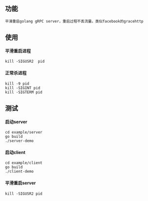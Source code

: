 ## 功能 
```
平滑重启golang gRPC server，重启过程不丢流量。类似facebook的gracehttp
```

## 使用
#### 平滑重启进程
```shell script
kill -SIGUSR2  pid 
```
#### 正常杀进程
```shell script
kill -9 pid 
kill -SIGINT pid
kill -SIGTERM pid 
```

## 测试
#### 启动server
```shell script
cd example/server
go build 
./server-demo
```
#### 启动client
```shell script
cd example/client
go build 
./client-demo
```

#### 平滑重启server
```shell script
kill -SIGUSR2 pid
```